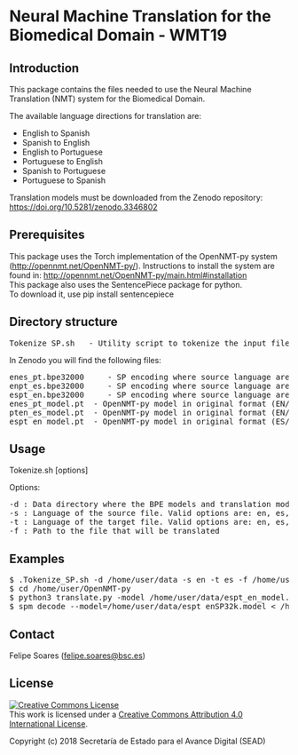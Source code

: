 # Neural Machine Translation for the Biomedical Domain - WMT19   


## Introduction

This package contains the files needed to use the Neural Machine Translation (NMT) system
for the Biomedical Domain.

The available language directions for translation are:
* English to Spanish
* Spanish to English
* English to Portuguese
* Portuguese to English
* Spanish to Portuguese
* Portuguese to Spanish

Translation models must be downloaded from the Zenodo repository: https://doi.org/10.5281/zenodo.3346802


## Prerequisites

This package uses the Torch implementation of the OpenNMT-py system (http://opennmt.net/OpenNMT-py/). Instructions to install the 
system are found in: http://opennmt.net/OpenNMT-py/main.html#installation  
This package also uses the SentencePiece package for python.  
To download it, use pip install sentencepiece


## Directory structure

<pre>
Tokenize_SP.sh 	 - Utility script to tokenize the input file using BPE (needed for translation)
</pre> 
In Zenodo you will find the following files:
<pre>
enes_pt.bpe32000 	 - SP encoding where source language are either EN/ES and target is PT
enpt_es.bpe32000 	 - SP encoding where source language are either EN/PT and target is ES
espt_en.bpe32000 	 - SP encoding where source language are either ES/PT and target is EN
enes_pt_model.pt  - OpenNMT-py model in original format (EN/ES) -> PT
pten_es_model.pt  - OpenNMT-py model in original format (EN/PT) -> ES
espt_en_model.pt  - OpenNMT-py model in original format (ES/PT) -> EN
</pre> 


## Usage

Tokenize.sh [options] 

Options:
<pre>
-d : Data directory where the BPE models and translation models are stored
-s : Language of the source file. Valid options are: en, es, or pt
-t : Language of the target file. Valid options are: en, es, or pt
-f : Path to the file that will be translated
</pre>


## Examples

<pre>
$ .Tokenize_SP.sh -d /home/user/data -s en -t es -f /home/user/text.txt
$ cd /home/user/OpenNMT-py
$ python3 translate.py -model /home/user/data/espt_en_model.pt -gpu 0 -src /home/user/text.txt.tok -replace_unk -output /home/user/text.translated
$ spm_decode --model=/home/user/data/espt_enSP32k.model < /home/user/text.translated> /home/user/text.translated.detokenized;
</pre>


## Contact

Felipe Soares (felipe.soares@bsc.es)


## License

<a rel="license" href="http://creativecommons.org/licenses/by/4.0/"><img alt="Creative Commons License" style="border-width:0" src="https://i.creativecommons.org/l/by/4.0/88x31.png" /></a><br />This work is licensed under a <a rel="license" href="http://creativecommons.org/licenses/by/4.0/">Creative Commons Attribution 4.0 International License</a>.

Copyright (c) 2018 Secretaría de Estado para el Avance Digital (SEAD)
